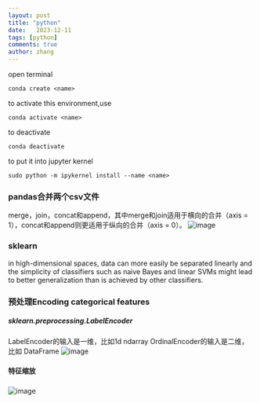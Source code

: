 ```yaml
---
layout: post
title: "python"
date:   2023-12-11
tags: [python]
comments: true
author: zhang
---
```


open terminal

```
conda create <name>

```
to activate this environment,use
```
conda activate <name>
```
to deactivate
```
conda deactivate 
```
to put it into jupyter kernel
```
sudo python -m ipykernel install --name <name>
```

### pandas合并两个csv文件

merge，join，concat和append，其中merge和join适用于横向的合并（axis = 1），concat和append则更适用于纵向的合并（axis = 0）。
![image](https://github.com/zhang-mickey/zhang-mickey.github.io/assets/145342600/0a5db29e-71c6-4e50-bf83-0e2db1174287)


### sklearn
 in high-dimensional spaces, data can more easily be separated linearly and the simplicity of classifiers such as naive Bayes and linear SVMs might lead to better generalization than is achieved by other classifiers.

### 预处理Encoding categorical features
##### sklearn.preprocessing.LabelEncoder
LabelEncoder的输入是一维，比如1d ndarray
OrdinalEncoder的输入是二维，比如 DataFrame
![image](https://github.com/zhang-mickey/zhang-mickey.github.io/assets/145342600/fdbfa757-bcef-44cf-98b6-fceeef6cfef6)

#### 特征缩放


###
![image](https://github.com/zhang-mickey/zhang-mickey.github.io/assets/145342600/dcb70517-72e7-40ec-9970-84cc980b01e5)
